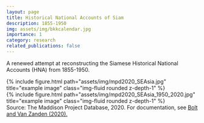 ```yaml
---
layout: page
title: Historical National Accounts of Siam
description: 1855-1950
img: assets/img/bkkcalendar.jpg
importance: 1
category: research
related_publications: false
---
```


A renewed attempt at reconstructing the Siamese Historical National Accounts (HNA) from 1855-1950.
<div class="row">
    <div class="col-sm mt-3 mt-md-0">
        {% include figure.html path="assets/img/mpd2020_SEAsia.jpg" title="example image" class="img-fluid rounded z-depth-1" %}
    </div>
    <div class="col-sm mt-3 mt-md-0">
        {% include figure.html path="assets/img/mpd2020_SEAsia_1950_2020.jpg" title="example image" class="img-fluid rounded z-depth-1" %}
    </div>
</div>
<div class="caption">
    Source: The Maddison Project Database, 2020. For documentation, see <a href="https://www.rug.nl/ggdc/historicaldevelopment/maddison/releases/maddison-project-database-2020?lang=en">Bolt and Van Zanden (2020).</a>
</div>

